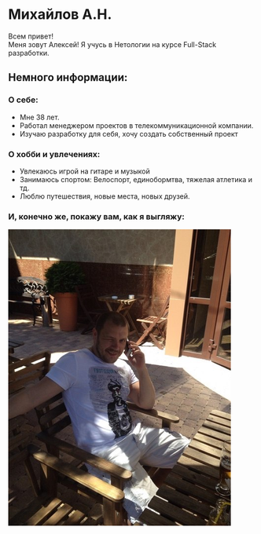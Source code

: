 # Михайлов А.Н.

Всем привет!  
 Меня зовут Алексей! Я учусь в Нетологии на курсе Full-Stack разработки.

## Немного информации:

### О себе:
 + Мне 38 лет.
 + Работал менеджером проектов в телекоммуникационной компании.
 + Изучаю разработку для себя, хочу создать собственный проект

### О хобби и увлечениях:
- Увлекаюсь игрой на гитаре и музыкой
- Занимаюсь спортом: Велоспорт, единобормтва, тяжелая атлетика и тд.
- Люблю путешествия, новые места, новых друзей.

### И, конечно же, покажу вам, как я выгляжу:
  ![Alt text](76C84E33-656B-43BA-9302-50D94DE25811_1_105_c.jpeg)


